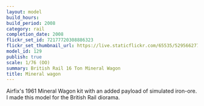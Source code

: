 ```yaml
---
layout: model
build_hours: 
build_period: 2008
category: rail
completion_date: 2008
flickr_set_id: 72177720308886323
flickr_set_thumbnail_url: https://live.staticflickr.com/65535/52956627771_35b05a4c12_m.jpg
model_id: 129
publish: true
scale: 1/76 (OO)
summary: British Rail 16 Ton Mineral Wagon
title: Mineral wagon
---
```


Airfix's 1961 Mineral Wagon kit with an added payload of simulated iron-ore. I made this model for the British Rail diorama.
